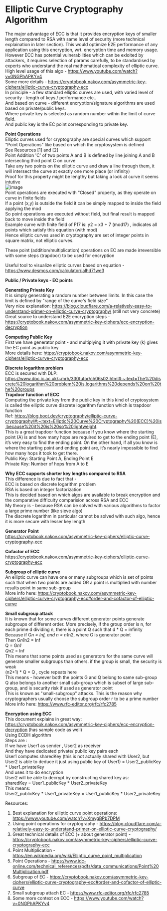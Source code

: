 
# Elliptic Curve Cryptography Algorithm

The major advantage of ECC is that it provides encryption keys of smaller length compared to RSA with same level of security (more technical explaination in later section). This would optimize E2E performance of any application using this encryption, wrt. encryption time and memory usage. However ECC has potential vulnerabilities which can be exloited by attackers, it requires selection of params carefully, to be standardised by experts who understand the real mathematical complexity of elliptic curve.  
High level usage of this algo - https://www.youtube.com/watch?v=0NGPhAPKYv4  
Some more details - https://cryptobook.nakov.com/asymmetric-key-ciphers/elliptic-curve-cryptography-ecc  
In principle - a few standard elliptic curves are used, with varied level of security - length of keys / performance etc..  
And based on curve - different encryption/signature algorithms are used based on private/public keys.   
Where private key is selected as random number within the limit of curve field.  
And public key is the EC point corresponding to private key.  

**Point Operations**  
Elliptic curves used for cryptography are special curves which support "Point Operations" like based on which the cryptosystem is defined  
See Resources [1] and [2]  
Point Addition 'C' of two points A and B is defined by line joining A and B intersecting third point C on curve  
Take any two points on the  elliptic curve and draw a line through them, it will intersect the curve at exactly one more place (or infinity)  
Proof for this property might be lengthy but taking a look at curve it seems intutive  
![image](https://user-images.githubusercontent.com/29455503/202861980-951463d6-6821-485a-a01b-b56467394b90.png)  
Point operations are executed with "Closed" property, as they operate on curve in finite fields  
If a point (x,y) is outside the field it can be simply mapped to inside the field applying the mod  
So point operations are executed without field, but final result is mapped back to move inside the field  
Example curve with finite field of F17 is: y2 = x3 + 7 (mod17) , indicates all points which satisfy this equation (with mod)  
Hence elliptic curves used in cryptography are set of integer points in square matrix, not elliptic curves.  

These point (addition/multiplication) operations on EC are made irreversible with some steps (trapdoor) to be used for encryption  

Useful tool to visualize elliptic curves based on equation - https://www.desmos.com/calculator/ialhd71we3  

**Public / Private keys - EC points**  

**Generating Private Key**  
It is simply generating a random number between limits. In this case the limit is defined by "range of the curve's field size"  
Very nice explanation: https://blog.cloudflare.com/a-relatively-easy-to-understand-primer-on-elliptic-curve-cryptography/ (still not very concrete)  
Great source to understand E2E encryption steps - https://cryptobook.nakov.com/asymmetric-key-ciphers/ecc-encryption-decryption  

**Computing Public Key**  
First we have generator point - and multiplying it with private key (k) gives the EC point as public key  
More details here: https://cryptobook.nakov.com/asymmetric-key-ciphers/elliptic-curve-cryptography-ecc  

**Discrete logarithm problem**  
ECC is secured with DLP: https://www.doc.ic.ac.uk/~mrh/330tutor/ch06s02.html#:~:text=The%20discrete%20logarithm%20problem%20is,logarithms%20depends%20on%20the%20groups   
**Trapdoor function of ECC**  
Computing the private key from the public key in this kind of cryptosystem is called the elliptic curve discrete logarithm function which is trapdoor function  
Ref: https://blog.boot.dev/cryptography/elliptic-curve-cryptography/#:~:text=Elliptic%20Curve%20Cryptography%20(ECC)%20is,because%20it%20is%20so%20lightweight.  
This is a great trapdoor function because if you know where the starting point (A) is and how many hops are required to get to the ending point (E), it’s very easy to find the ending point. On the other hand, if all you know is where the starting point and ending point are, it’s nearly impossible to find how many hops it took to get there.  
Public Key: Starting Point A, Ending Point E  
Private Key: Number of hops from A to E  

**Why ECC supports shorter key lengths compared to RSA**  
This difference is due to fact that -  
ECC is based on discrete logarithm problem  
RSA is based on integer factorization  
This is decided based on which algos are available to break encryption and the comparative difficulty comparision across RSA and ECC  
My theory is - because RSA can be solved with various algorithms to factor a large prime number (like sieve algo)  
The discrete logarithm in particular cannot be solved with such algo, hence it is more secure with lesser key length  

**Generator Point**  
https://cryptobook.nakov.com/asymmetric-key-ciphers/elliptic-curve-cryptography-ecc  

**Cofactor of ECC**  
https://cryptobook.nakov.com/asymmetric-key-ciphers/elliptic-curve-cryptography-ecc  

**Subgroup of elliptic curve**  
An elliptic curve can have one or many subgroups which is set of points such that when two points are added OR a point is multiplied with number results point in same sub-group  
More info here: https://cryptobook.nakov.com/asymmetric-key-ciphers/elliptic-curve-cryptography-ecc#order-and-cofactor-of-elliptic-curve  

**Small subgroup attack**  
It is known that for some curves different generator points generate subgroups of different order. More precisely, if the group order is n, for each prime d dividing n, there is a point Q such that d * Q = infinity  
Because if G*n = Inf, and n = n1*n2, where G is generator point  
Then G*n1*n2 = Inf  
Q = G*n1  
Q*n2 = Inf  
This means that some points used as generators for the same curve will generate smaller subgroups than others. if the group is small, the security is weak  
(n2+1) * Q = Q , cycle repeats here  
This means - however both the points G and Q belong to same sub-group  
Q also belongs to another small sub-group which is subset of large sub-group, and is security risk if used as generator point  
This is known as "small-subgroup" attacks. This is the reason why cryptographers usually choose the subgroup order r to be a prime number  
More info here: https://www.rfc-editor.org/rfc/rfc2785  

**Encryption using ECC**  
This document explains in great way: https://cryptobook.nakov.com/asymmetric-key-ciphers/ecc-encryption-decryption (has sample code as well)  
Using ECDH algorithm  
Steps are :  
If we have User1 as sender , User2 as receiver  
And they have dedicated private/ public key pairs each  
User1 computes sharedKey (this is not actually shared with User2, but User2 is able to deduce it just using public key of User1) = User2_publicKey * User1_privateKey  
And uses it to do encryption  
User2 will be able to decrypt by constructing shared key as:  
sharedKey = User1_publicKey * User2_privateKey  
This means:  
User2_publicKey * User1_privateKey = User1_publicKey * User2_privateKey  

Resources:  
1. Best explanation for elliptic curve point operations: https://www.youtube.com/watch?v=XmygBPb7DPM  
2. Using point operations for cryptography - https://blog.cloudflare.com/a-relatively-easy-to-understand-primer-on-elliptic-curve-cryptography/  
3. Great technical details of ECC (+ about generator point) - https://cryptobook.nakov.com/asymmetric-key-ciphers/elliptic-curve-cryptography-ecc  
4. Point Multiplication - https://en.wikipedia.org/wiki/Elliptic_curve_point_multiplication  
5. Point Operations - https://www.idc-online.com/technical_references/pdfs/data_communications/Point%20Multiplication.pdf  
6. Subgroup of EC - https://cryptobook.nakov.com/asymmetric-key-ciphers/elliptic-curve-cryptography-ecc#order-and-cofactor-of-elliptic-curve  
7. Small subgroup attach EC - https://www.rfc-editor.org/rfc/rfc2785  
8. Some more context on ECC - https://www.youtube.com/watch?v=0NGPhAPKYv4  

